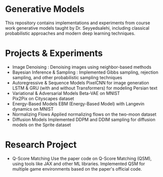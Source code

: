 # Generative Models
This repository contains implementations and experiments from course work generative models taught by Dr. Seyyedsalehi, including classical probabilistic approaches and modern deep learning techniques.

# Projects & Experiments
   - Image Denoising :
    Denoising images using neighbor-based methods
  - Bayesian Inference & Sampling : 
    Implemented Gibbs sampling, rejection sampling, and other probabilistic sampling techniques
  - Autoregressive & Sequence Models
    PixelCNN for image generation <br>
    LSTM & GRU (with and without Transformers) for modeling Persian text
  - Variational & Adversarial Models
    Beta-VAE on MNIST <br>
    Pix2Pix on Cityscapes dataset
  - Energy-Based Models
    EBM (Energy-Based Model) with Langevin dynamics on MNIST
  - Normalizing Flows
    Applied normalizing flows on the two-moon dataset
  - Diffusion Models
    Implemented DDPM and DDIM sampling for diffusion models on the Sprite dataset

# Research Project
  - Q-Score Matching
    Use the paper code on Q-Score Matching (QSM), using tools like JAX and other ML libraries.
    Implemented QSM for multiple game environments based on the paper's official code.
